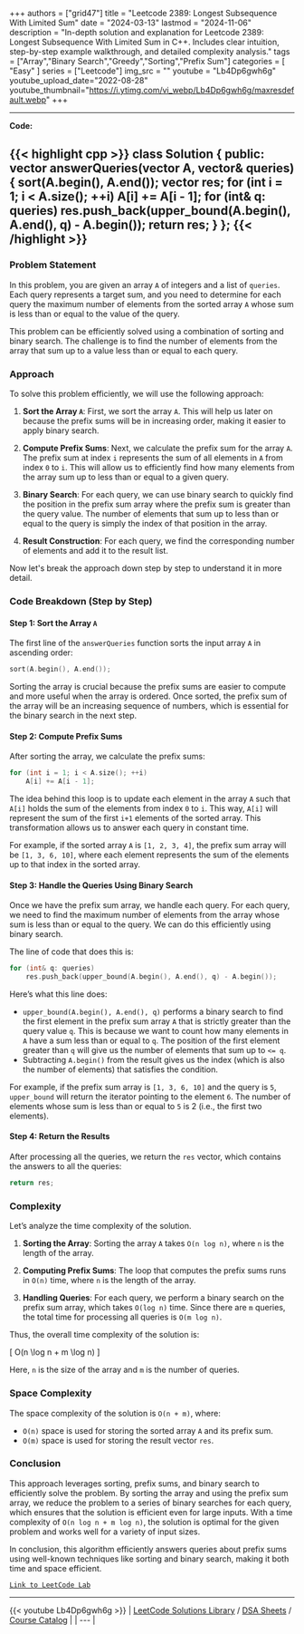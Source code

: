 
+++
authors = ["grid47"]
title = "Leetcode 2389: Longest Subsequence With Limited Sum"
date = "2024-03-13"
lastmod = "2024-11-06"
description = "In-depth solution and explanation for Leetcode 2389: Longest Subsequence With Limited Sum in C++. Includes clear intuition, step-by-step example walkthrough, and detailed complexity analysis."
tags = ["Array","Binary Search","Greedy","Sorting","Prefix Sum"]
categories = [
    "Easy"
]
series = ["Leetcode"]
img_src = ""
youtube = "Lb4Dp6gwh6g"
youtube_upload_date="2022-08-28"
youtube_thumbnail="https://i.ytimg.com/vi_webp/Lb4Dp6gwh6g/maxresdefault.webp"
+++



---
**Code:**

{{< highlight cpp >}}
class Solution {
public:
    vector<int> answerQueries(vector<int> A, vector<int>& queries) {
        sort(A.begin(), A.end());
        vector<int> res;
        for (int i = 1; i < A.size(); ++i)
            A[i] += A[i - 1];
        for (int& q: queries)
            res.push_back(upper_bound(A.begin(), A.end(), q) - A.begin());
        return res;
    }
};
{{< /highlight >}}
---

### Problem Statement

In this problem, you are given an array `A` of integers and a list of `queries`. Each query represents a target sum, and you need to determine for each query the maximum number of elements from the sorted array `A` whose sum is less than or equal to the value of the query.

This problem can be efficiently solved using a combination of sorting and binary search. The challenge is to find the number of elements from the array that sum up to a value less than or equal to each query.

### Approach

To solve this problem efficiently, we will use the following approach:

1. **Sort the Array `A`**: First, we sort the array `A`. This will help us later on because the prefix sums will be in increasing order, making it easier to apply binary search.

2. **Compute Prefix Sums**: Next, we calculate the prefix sum for the array `A`. The prefix sum at index `i` represents the sum of all elements in `A` from index `0` to `i`. This will allow us to efficiently find how many elements from the array sum up to less than or equal to a given query.

3. **Binary Search**: For each query, we can use binary search to quickly find the position in the prefix sum array where the prefix sum is greater than the query value. The number of elements that sum up to less than or equal to the query is simply the index of that position in the array.

4. **Result Construction**: For each query, we find the corresponding number of elements and add it to the result list.

Now let's break the approach down step by step to understand it in more detail.

### Code Breakdown (Step by Step)

#### Step 1: Sort the Array `A`
The first line of the `answerQueries` function sorts the input array `A` in ascending order:

```cpp
sort(A.begin(), A.end());
```

Sorting the array is crucial because the prefix sums are easier to compute and more useful when the array is ordered. Once sorted, the prefix sum of the array will be an increasing sequence of numbers, which is essential for the binary search in the next step.

#### Step 2: Compute Prefix Sums
After sorting the array, we calculate the prefix sums:

```cpp
for (int i = 1; i < A.size(); ++i)
    A[i] += A[i - 1];
```

The idea behind this loop is to update each element in the array `A` such that `A[i]` holds the sum of the elements from index `0` to `i`. This way, `A[i]` will represent the sum of the first `i+1` elements of the sorted array. This transformation allows us to answer each query in constant time.

For example, if the sorted array `A` is `[1, 2, 3, 4]`, the prefix sum array will be `[1, 3, 6, 10]`, where each element represents the sum of the elements up to that index in the sorted array.

#### Step 3: Handle the Queries Using Binary Search
Once we have the prefix sum array, we handle each query. For each query, we need to find the maximum number of elements from the array whose sum is less than or equal to the query. We can do this efficiently using binary search.

The line of code that does this is:

```cpp
for (int& q: queries)
    res.push_back(upper_bound(A.begin(), A.end(), q) - A.begin());
```

Here’s what this line does:
- `upper_bound(A.begin(), A.end(), q)` performs a binary search to find the first element in the prefix sum array `A` that is strictly greater than the query value `q`. This is because we want to count how many elements in `A` have a sum less than or equal to `q`. The position of the first element greater than `q` will give us the number of elements that sum up to `<= q`.
- Subtracting `A.begin()` from the result gives us the index (which is also the number of elements) that satisfies the condition.

For example, if the prefix sum array is `[1, 3, 6, 10]` and the query is `5`, `upper_bound` will return the iterator pointing to the element `6`. The number of elements whose sum is less than or equal to `5` is 2 (i.e., the first two elements).

#### Step 4: Return the Results
After processing all the queries, we return the `res` vector, which contains the answers to all the queries:

```cpp
return res;
```

### Complexity

Let’s analyze the time complexity of the solution.

1. **Sorting the Array**: Sorting the array `A` takes `O(n log n)`, where `n` is the length of the array.

2. **Computing Prefix Sums**: The loop that computes the prefix sums runs in `O(n)` time, where `n` is the length of the array.

3. **Handling Queries**: For each query, we perform a binary search on the prefix sum array, which takes `O(log n)` time. Since there are `m` queries, the total time for processing all queries is `O(m log n)`.

Thus, the overall time complexity of the solution is:

\[
O(n \log n + m \log n)
\]

Here, `n` is the size of the array and `m` is the number of queries.

### Space Complexity

The space complexity of the solution is `O(n + m)`, where:
- `O(n)` space is used for storing the sorted array `A` and its prefix sum.
- `O(m)` space is used for storing the result vector `res`.

### Conclusion

This approach leverages sorting, prefix sums, and binary search to efficiently solve the problem. By sorting the array and using the prefix sum array, we reduce the problem to a series of binary searches for each query, which ensures that the solution is efficient even for large inputs. With a time complexity of `O(n log n + m log n)`, the solution is optimal for the given problem and works well for a variety of input sizes.

In conclusion, this algorithm efficiently answers queries about prefix sums using well-known techniques like sorting and binary search, making it both time and space efficient.

[`Link to LeetCode Lab`](https://leetcode.com/problems/longest-subsequence-with-limited-sum/description/)

---
{{< youtube Lb4Dp6gwh6g >}}
| [LeetCode Solutions Library](https://grid47.xyz/leetcode/) / [DSA Sheets](https://grid47.xyz/sheets/) / [Course Catalog](https://grid47.xyz/courses/) |
| --- |

